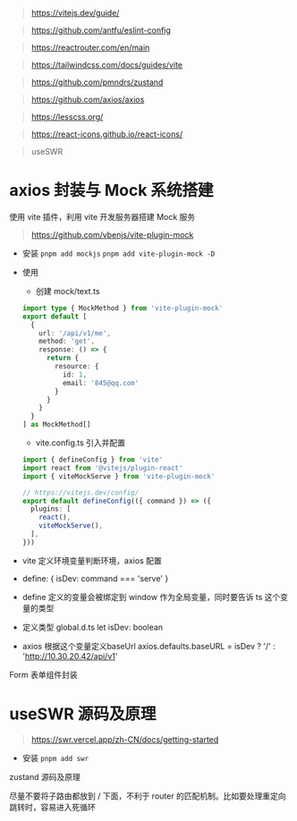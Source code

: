 > https://vitejs.dev/guide/
 
> https://github.com/antfu/eslint-config

> https://reactrouter.com/en/main
 
> https://tailwindcss.com/docs/guides/vite
 
> https://github.com/pmndrs/zustand

> https://github.com/axios/axios

> https://lesscss.org/

> https://react-icons.github.io/react-icons/

> useSWR

# axios 封装与 Mock 系统搭建

使用 vite 插件，利用 vite 开发服务器搭建 Mock 服务

> https://github.com/vbenjs/vite-plugin-mock

- 安装 `pnpm add mockjs` `pnpm add vite-plugin-mock -D`
- 使用
  - 创建 mock/text.ts
  ```typescript
  import type { MockMethod } from 'vite-plugin-mock'
  export default [
    {
      url: '/api/v1/me',
      method: 'get',
      response: () => {
        return {
          resource: {
            id: 1,
            email: '845@qq.com'
          }
        }
      }
    }
  ] as MockMethod[]
  ```
  - vite.config.ts 引入并配置
  ```typescript
  import { defineConfig } from 'vite'
  import react from '@vitejs/plugin-react'
  import { viteMockServe } from 'vite-plugin-mock'

  // https://vitejs.dev/config/
  export default defineConfig(({ command }) => ({
    plugins: [
      react(),
      viteMockServe(),
    ],
  }))
  ```

- vite 定义环境变量判断环境，axios 配置
- define: { isDev: command === 'serve' }
- define 定义的变量会被绑定到 window 作为全局变量，同时要告诉 ts 这个变量的类型
- 定义类型 global.d.ts let isDev: boolean
- axios 根据这个变量定义baseUrl axios.defaults.baseURL = isDev ? '/' : 'http://10.30.20.42/api/v1'

Form 表单组件封装

# useSWR 源码及原理

> https://swr.vercel.app/zh-CN/docs/getting-started
- 安装 `pnpm add swr`

zustand 源码及原理

尽量不要将子路由都放到 / 下面，不利于 router 的匹配机制。比如要处理重定向跳转时，容易进入死循环